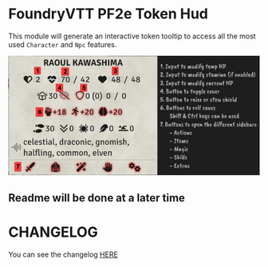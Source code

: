 # FoundryVTT PF2e Token Hud

This module will generate an interactive token tooltip to access all the most used `Character` and `Npc` features.

![](./readme/hud-legend.webp)

## Readme will be done at a later time

# CHANGELOG

You can see the changelog [HERE](./CHANGELOG.md)
